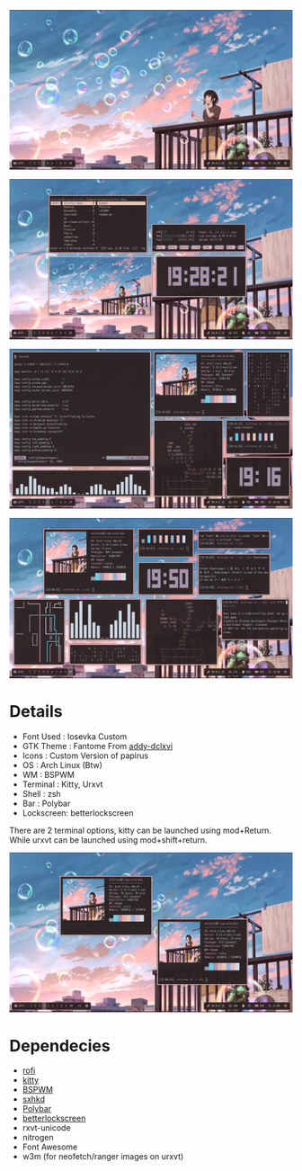 ![enter image description here](https://github.com/shikikan-neko08/bspwm-summer/blob/Main/assets/2021-09-12-192827_1360x768_scrot.png)

![enter image description here](https://github.com/shikikan-neko08/bspwm-summer/blob/Main/assets/2021-09-12-192823_1360x768_scrot.png) 

![enter image description here](https://github.com/shikikan-neko08/bspwm-summer/blob/Main/assets/2021-09-12-191646_1360x768_scrot.png)

![enter image description here](https://github.com/shikikan-neko08/bspwm-summer/blob/Main/assets/2021-09-13-195027_1360x768_scrot.png)


      


# Details
* Font Used : Iosevka Custom
* GTK Theme : Fantome From [addy-dclxvi](https://github.com/addy-dclxvi/gtk-theme-collections)
* Icons     : Custom Version of papirus
* OS        : Arch Linux (Btw)
* WM        : BSPWM
* Terminal  : Kitty, Urxvt
* Shell     : zsh
* Bar       : Polybar
* Lockscreen: betterlockscreen

There are 2 terminal options, kitty can be launched using mod+Return. While urxvt can be launched using mod+shift+return.

![enter image description here](https://github.com/shikikan-neko08/bspwm-summer/blob/Main/assets/2021-09-16-110607_1360x768_scrot.png) 

# Dependecies
 * [rofi](https://github.com/davatorium/rofi)
 * [kitty](https://github.com/kovidgoyal/kitty)
 * [BSPWM](https://github.com/baskerville/bspwm)
 * [sxhkd](https://github.com/baskerville/sxhkd)
 * [Polybar](https://github.com/polybar/polybar)
 * [betterlockscreen](https://github.com/pavanjadhaw/betterlockscreen)
 * rxvt-unicode    
 * nitrogen 
 * Font Awesome
 * w3m (for neofetch/ranger images on urxvt)

   
 
